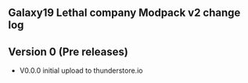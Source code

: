 ## Galaxy19 Lethal company Modpack v2 change log

## Version 0 (Pre releases)
- V0.0.0 initial upload to thunderstore.io

 